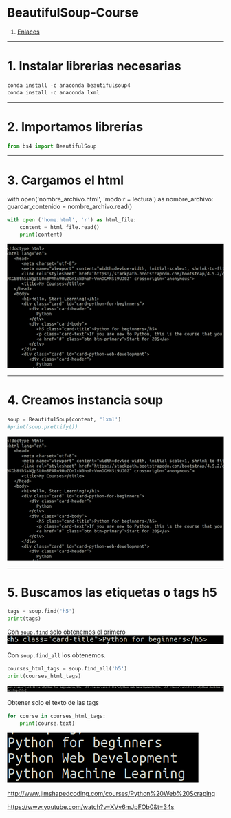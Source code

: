 # BeautifulSoup-Course

1. [Enlaces ](#schema20)

<hr>

<a name="schema1"></a>

# 1. Instalar librerias necesarias
~~~python
conda install -c anaconda beautifulsoup4
conda install -c anaconda lxml
~~~

<hr>

<a name="schema2"></a>

# 2. Importamos librerías 
~~~python
from bs4 import BeautifulSoup
~~~
<hr>

<a name="schema3"></a>

# 3. Cargamos el html

with open('nombre_archivo.html', 'modo:r = lectura') as nombre_archivo:
    guardar_contenido = nombre_archivo.read()

~~~python
with open ('home.html', 'r') as html_file:
    content = html_file.read()
    print(content)
~~~
![img](./images/001.png)

<hr>

<a name="schema4"></a>

# 4.  Creamos instancia soup
~~~python
soup = BeautifulSoup(content, 'lxml')
#print(soup.prettify())
~~~
![img](./images/001.png)

<hr>

<a name="schema5"></a>

# 5. Buscamos las etiquetas o tags h5
~~~python
tags = soup.find('h5')
print(tags)
~~~
Con `soup.find` solo obtenemos el primero
![img](./images/002.png)


Con `soup.find_all` los obtenemos.
~~~python
courses_html_tags = soup.find_all('h5')
print(courses_html_tags)
~~~
![img](./images/003.png)


Obtener solo el texto de las tags
~~~python
for course in courses_html_tags:
    print(course.text)
~~~

![img](./images/004.png)






http://www.jimshapedcoding.com/courses/Python%20Web%20Scraping


https://www.youtube.com/watch?v=XVv6mJpFOb0&t=34s